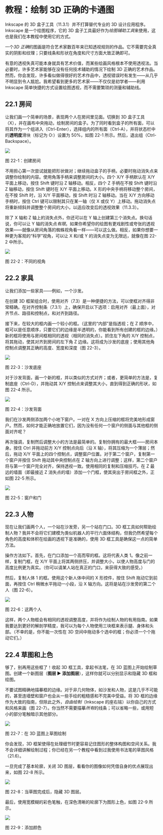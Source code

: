 # 教程：绘制 3D 正确的卡通图

Inkscape 的 3D 盒子工具（11.3.1）并不打算替代专业的 3D 设计应用程序。Inkscape 是一个绘图程序，它的 3D 盒子工具最好作为*绘图辅助工具*来使用，这也是我们在本教程中使用它的方式。

一个*3D 正确*的图画是符合艺术家数百年来已知透视规则的作品。它不需要完全真实的阴影和纹理；只要线条和形状在角度和尺寸方面大致正确即可。

有意的透视失真可能本身就具有艺术价值，而某些绘画风格根本不使用透视法。当必要时，许多艺术家能够在没有任何技术辅助的情况下绘制 3D 正确的艺术作品。然而，你会发现，许多看似做得很好的艺术作品中，透视错误时有发生——从几乎不明显到令人尴尬。我希望看到更多的艺术家——不仅仅是初学者——利用 Inkscape 简单快捷的方式设置绘图透视，而不需要繁琐的测量和辅助线。

## 22.1 房间

让我们画一个简单的场景，表现两个人在房间里见面。切换到 3D 盒子工具（X），并在画布中央拖动，绘制房间的盒子。为了同时看到盒子的所有面，可以将其作为一个组进入（Ctrl-Enter），选择组内的所有面（Ctrl-A），并将状态栏中的**透明度**滑块（标记为 O:）设置为 50%，如图 22-1 所示。然后，退出组（Ctrl-Backspace）。

![](img/t04-01.svg.png)

图 22-1：创建房间

不用担心第一次尝试就能把形状做对；继续拖动盒子的手柄，必要时拖动消失点来调整你绘制的内容。使用角落手柄来调整房间的大小。四个 X/Y 手柄默认在 X/Y 平面上移动，按住 Shift 键时沿 Z 轴移动。相反，四个 Z 手柄在不按 Shift 键时沿 Z 轴移动，按住 Shift 键时在 X/Y 平面上移动。X 形的中央手柄将移动整个房间，在不按 Shift 时，沿 X/Y 平面移动，按 Shift 时沿 Z 轴移动。当在 X/Y 方向移动手柄时，按住 Ctrl 键可以限制其只在某一轴（仅 X 或仅 Y）上移动。拖动消失点将重新倾斜并调整整个房间的大小，以适应改变后的透视效果（11.3.3）。

除了 X 轴和 Z 轴上的消失点外，你还可以在 Y 轴上创建第三个消失点。换句话说，你可以让 Y 轴的消失点*有限*。如果你希望你的绘图有更戏剧性或夸张的透视效果——就像从房间角落的蜘蛛视角看一样——可以这么做。相反，如果你想要一种更为客观的“科学”视角，可以让 X 和/或 Y 的消失点变为无限远，就像在图 22-2 中所示。

![](img/t04-02.svg.png)

图 22-2：不同的视角

## 22.2 家具

让我们添加一些家具——例如，一个沙发。

在创建 3D 框架组合时，使用对齐（7.3）是一种便捷的方法，可以使框对齐得非常精确。在对齐控制条（7.3.1）上，确保开启以下选项：启用对齐（最上面），对齐节点、路径和控制点，和对齐到路径。

接下来，在较大的框内画一个较小的框。（这里的“内部”是指透视；在 Z 顺序中，框可以是任意顺序，只要它们的边缘是半透明的，你能看到所有创建的框的边缘。）新的框将使用与房间框相同的透视（相同的消失点）。抓住左下角的 X/Y 控制点，将其拖动，使其对齐到房间的左下角 Z 边缘。这将成为沙发的底座；使用其他角控制点调整其正确的高度、宽度和深度（图 22-3）。

![](img/t04-03.svg.png)

图 22-3：沙发底座

对于沙发背面，画一个新的框，并以类似的方式对齐；或者，更简单的方法是，复制底座（Ctrl-D），并拖动其 X/Y 控制点来调整其大小，直到得到正确的形状，如图 22-4 所示。

![](img/t04-04.svg.png)

图 22-4：沙发背面

我们在沙发两侧添加两个小地下窗户。一对在 X 方向上压缩的框将完美地形成窗户。然而，如何才能正确地放置它们，因为没有任何一个窗户的侧面与其他框的侧面对齐呢？

再次强调，复制然后调整大小的方法是最简单的。复制你拥有的最大框——房间本身。按住 Ctrl 并拖动前方 X/Y 控制点向后（沿 X 轴），将其压缩为一个薄层；然后，拖动 X/Y 平面上的四个控制点，调整窗户位置。对于第二个窗户，复制第一个窗户并按住 Shift 拖动其中央控制点在 Z 轴方向上进行调整；这样，第二个窗户将与第一个窗户完全对齐，保持透视一致。使用相同的复制和压缩技巧，在 Z 最远的墙面（即最接近 Z 消失点的墙）添加一个门框，使其突出于房间框之外，正如图 22-5 所示。

![](img/t04-05.svg.png)

图 22-5：窗户和门

## 22.3 人物

现在让我们画两个人，一个站在沙发旁，另一个站在门口。3D 框工具如何帮助绘制人物？我并不会将它们建模为类似机器人的平行六面体结构，但我仍然希望每个角色的高度和体积在绘画的透视下是准确的，使用 3D 框工具是确保这一点的简单方法。

操作方法如下。首先，在门口添加一个高而窄的框。这将代表人类 1。像之前一样，复制门框，在 X/Y 平面上将其两侧挤压，并调整大小，以使人物高度与门的高度比例更为真实。（你可以请某人站在真正的门口，来获得大致的感受。）

然后，复制人体 1 的框。使用这个新人体中间的 X 形控件，按住 Shift 拖动它到前面，再按住 Ctrl 稍微水平拖动一小段，沿 X 轴方向。这将是站在沙发旁的第二个人（图 22-6）。

![](img/t04-06.svg.png)

图 22-6：这两个人

这样，两个人物框会有相同的透视调整高度，并将作为绘制人物的有用指南。如果我要达到更好的解剖学精度，我可以为每个人物使用三块框来表示腿、身体和头部。（不幸的是，你不能一次性在 3D 空间中拖动多个选中的框；你必须一个个拖动它们。）

## 22.4 草图和上色

够了，别再用这些框了！收起 3D 框工具，拿起书法笔，在 3D 蓝图上开始绘制草图。创建一个新图层（**图层 ▶ 添加图层**），这样你就可以分别显示和隐藏 3D 框和绘图。

不要试图精确地描摹框的边缘。对于非几何物体，如沙发和人物，这是几乎不可能的，甚至连墙壁和窗户也会从一些手绘的粗糙感和不完美中受益。将 3D 框的边缘作为大致的指南，但除此之外，*自由绘制*（Inkscape 的座右铭）以你自己的方式和风格来画（图 22-7）。你当然不需要描摹*所有*的线条；可以省略一些，或用短小的部分笔触暗示其他部分。

![](img/t04-07.svg.png)

图 22-7：在 3D 蓝图上草图绘制

你会发现，3D 框架使得在处理细节时更容易记住图形的整体构图和空间关系。我不会详细讲解绘制过程；你已经在另一个教程中看到过我使用书法笔的草图风格（21.6）。

一旦完成了基本轮廓，关闭 3D 图层，看看你的图像如何凭借自身的优点展现出来，如图 22-8 所示。

![](img/t04-08.svg.png)

图 22-8：当草图完成后，隐藏 3D 图层。

最后，使用宽模糊的彩色笔触，在深色清晰的轮廓下为图形上色，如图 22-9 所示。

![](img/t04-09.svg.png)

图 22-9：添加颜色
